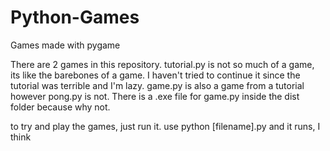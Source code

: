 # Python-Games
Games made with pygame

There are 2 games in this repository. tutorial.py is not so much of a game, its like the barebones of a game.
I haven't tried to continue it since the tutorial was terrible and I'm lazy. game.py is also a game from a 
tutorial however pong.py is not. There is a .exe file for game.py inside the dist folder because why not.

to try and play the games, just run it. use python [filename].py and it runs, I think
